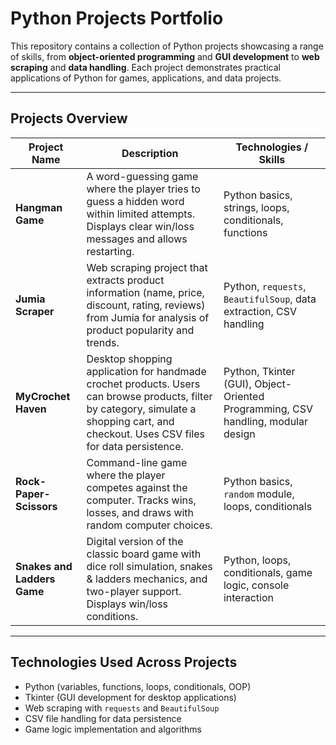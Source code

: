 
# Python Projects Portfolio

This repository contains a collection of Python projects showcasing a range of skills, from **object-oriented programming** and **GUI development** to **web scraping** and **data handling**. Each project demonstrates practical applications of Python for games, applications, and data projects.

---

## Projects Overview

| Project Name | Description | Technologies / Skills |
|--------------|-------------|---------------------|
| **Hangman Game** | A word-guessing game where the player tries to guess a hidden word within limited attempts. Displays clear win/loss messages and allows restarting. | Python basics, strings, loops, conditionals, functions |
| **Jumia Scraper** | Web scraping project that extracts product information (name, price, discount, rating, reviews) from Jumia for analysis of product popularity and trends. | Python, `requests`, `BeautifulSoup`, data extraction, CSV handling |
| **MyCrochet Haven** | Desktop shopping application for handmade crochet products. Users can browse products, filter by category, simulate a shopping cart, and checkout. Uses CSV files for data persistence. | Python, Tkinter (GUI), Object-Oriented Programming, CSV handling, modular design |
| **Rock-Paper-Scissors** | Command-line game where the player competes against the computer. Tracks wins, losses, and draws with random computer choices. | Python basics, `random` module, loops, conditionals |
| **Snakes and Ladders Game** | Digital version of the classic board game with dice roll simulation, snakes & ladders mechanics, and two-player support. Displays win/loss conditions. | Python, loops, conditionals, game logic, console interaction |

---
## Technologies Used Across Projects

- Python (variables, functions, loops, conditionals, OOP)
- Tkinter (GUI development for desktop applications)
- Web scraping with `requests` and `BeautifulSoup`
- CSV file handling for data persistence
- Game logic implementation and algorithms



